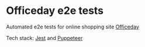 # Officeday e2e tests
Automated e2e tests for online shopping site [Officeday](https://www.officeday.ee/)

Tech stack: [Jest](https://jestjs.io/) and [Puppeteer](https://github.com/GoogleChrome/puppeteer)
